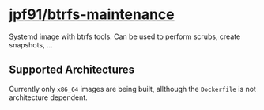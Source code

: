 # [jpf91/btrfs-maintenance](https://github.com/jpf91/docker-btrfs-maintenance)

Systemd image with btrfs tools. Can be used to perform scrubs, create snapshots, ...

## Supported Architectures

Currently only `x86_64` images are being built, allthough the `Dockerfile` is not architecture dependent.